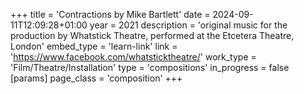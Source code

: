 +++
title = 'Contractions by Mike Bartlett'
date = 2024-09-11T12:09:28+01:00
year = 2021
description = 'original music for the production by Whatstick Theatre, performed at the Etcetera Theatre, London'
embed_type = 'learn-link'
link = 'https://www.facebook.com/whatsticktheatre/'
work_type = 'Film/Theatre/Installation'
type = 'compositions'
in_progress = false
[params]
    page_class = 'composition'
+++
